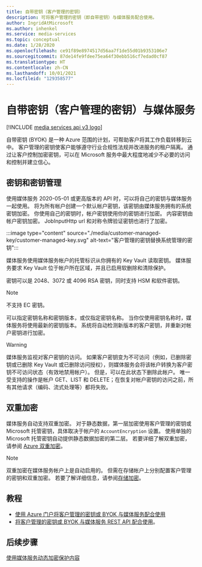 ```yaml
---
title: 自带密钥（客户管理的密钥）
description: 可将客户管理的密钥（即自带密钥）与媒体服务配合使用。
author: IngridAtMicrosoft
ms.author: inhenkel
ms.service: media-services
ms.topic: conceptual
ms.date: 1/28/2020
ms.openlocfilehash: ce91f89e8974517d56aa7f1de55d01b9353106e7
ms.sourcegitcommit: 87de14fe9fdee75ea64f30ebb516cf7edad0cf87
ms.translationtype: HT
ms.contentlocale: zh-CN
ms.lasthandoff: 10/01/2021
ms.locfileid: "129358577"
---
```

# <a name="bring-your-own-key-customer-managed-keys-with-media-services"></a>自带密钥（客户管理的密钥）与媒体服务

[!INCLUDE [media services api v3 logo](./includes/v3-hr.md)]

自带密钥 (BYOK) 是一种 Azure 范围的计划，可帮助客户将其工作负载转移到云中。 客户管理的密钥使客户能够遵守行业合规性法规并改进服务的租户隔离。 通过让客户控制加密密钥，可以在 Microsoft 服务中最大程度地减少不必要的访问和控制并建立信心。

## <a name="keys-and-key-management"></a>密钥和密钥管理

使用媒体服务 2020-05-01 或更高版本的 API 时，可以将自己的密钥与媒体服务一起使用。 将为所有帐户创建一个默认帐户密钥，该密钥由媒体服务拥有的系统密钥加密。 你使用自己的密钥时，帐户密钥使用你的密钥进行加密。 内容密钥由帐户密钥加密。 JobInputHttp url 和对称令牌验证密钥也进行了加密。

:::image type="content" source="./media/customer-managed-key/customer-managed-key.svg" alt-text="客户管理的密钥替换系统管理的密钥":::

媒体服务使用媒体服务帐户的托管标识从你拥有的 Key Vault 读取密钥。 媒体服务要求 Key Vault 位于帐户所在区域，并且已启用软删除和清除保护。

密钥可以是 2048、3072 或 4096 RSA 密钥，同时支持 HSM 和软件密钥。

> [!NOTE]
> 不支持 EC 密钥。

可以指定密钥名称和密钥版本，或仅指定密钥名称。 当你仅使用密钥名称时，媒体服务将使用最新的密钥版本。 系统将自动检测新版本的客户密钥，并重新对帐户密钥进行加密。

> [!WARNING]
> 媒体服务监视对客户密钥的访问。 如果客户密钥变为不可访问（例如，已删除密钥或已删除 Key Vault 或已删除访问授权），则媒体服务会将该帐户转换为客户密钥不可访问状态（有效地禁用帐户）。 但是，可以在此状态下删除此帐户。 唯一受支持的操作是帐户 GET、LIST 和 DELETE；在恢复对帐户密钥的访问之前，所有其他请求（编码、流式处理等）都将失败。

## <a name="double-encryption"></a>双重加密

媒体服务自动支持双重加密。 对于静态数据，第一层加密使用客户管理的密钥或 Microsoft 托管密钥，具体取决于帐户的 `AccountEncryption` 设置。  使用单独的 Microsoft 托管密钥自动提供静态数据加密的第二层。 若要详细了解双重加密，请参阅 [Azure 双重加密](../../security/fundamentals/double-encryption.md)。

> [!NOTE]
> 双重加密在媒体服务帐户上是自动启用的。 但需在存储帐户上分别配置客户管理的密钥和双重加密。 若要了解详细信息，请参阅[存储加密](../../storage/common/storage-service-encryption.md)。

## <a name="tutorials"></a>教程

- [使用 Azure 门户将客户管理的密钥或 BYOK 与媒体服务配合使用](security-customer-managed-keys-portal-tutorial.md)
- [将客户管理的密钥或 BYOK 与媒体服务 REST API 配合使用](security-customer-managed-keys-rest-postman-tutorial.md)。

## <a name="next-steps"></a>后续步骤

[使用媒体服务动态加密保护内容](drm-content-protection-concept.md)

